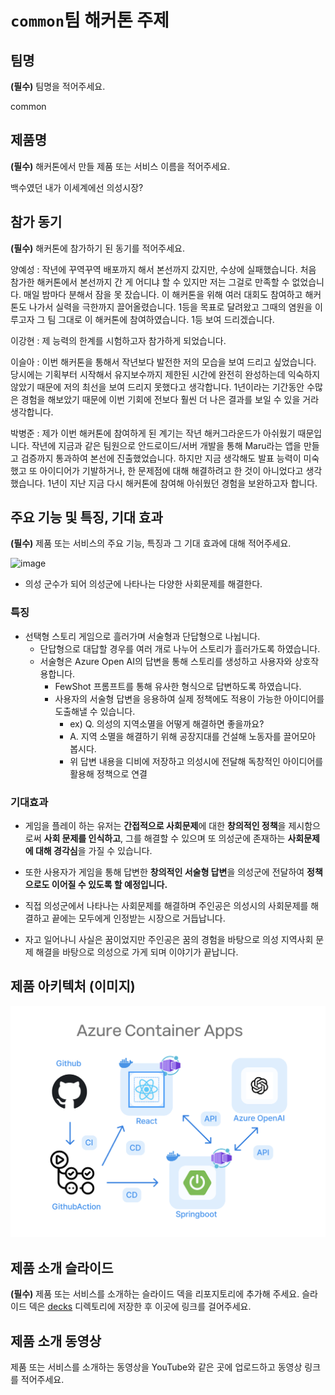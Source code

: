 # `common`팀 해커톤 주제

## 팀명

**(필수)** 팀명을 적어주세요.

common

## 제품명

**(필수)** 해커톤에서 만들 제품 또는 서비스 이름을 적어주세요.

백수였던 내가 이세계에선 의성시장?

## 참가 동기

**(필수)** 해커톤에 참가하기 된 동기를 적어주세요.

양예성 : 작년에 꾸역꾸역 배포까지 해서 본선까지 갔지만, 수상에 실패했습니다. 처음 참가한 해커톤에서 본선까지 간 게 어디냐 할 수 있지만 저는 그걸로 만족할 수 없었습니다. 매일 밤마다 분해서 잠을 못 잤습니다. 이 해커톤을 위해 여러 대회도 참여하고 해커톤도 나가서 실력을 극한까지 끌어올렸습니다. 1등을 목표로 달려왔고 그때의 염원을 이루고자 그 팀 그대로 이 해커톤에 참여하였습니다. 1등 보여 드리겠습니다.

이강현 : 제 능력의 한계를 시험하고자 참가하게 되었습니다.

이슬아 : 이번 해커톤을 통해서 작년보다 발전한 저의 모습을 보여 드리고 싶었습니다. 당시에는 기획부터 시작해서 유지보수까지 제한된 시간에 완전히 완성하는데 익숙하지 않았기 때문에 저의 최선을 보여 드리지 못했다고 생각합니다. 1년이라는 기간동안 수많은 경험을 해보았기 때문에 이번 기회에 전보다 훨씬 더 나은 결과를 보일 수 있을 거라 생각합니다.

박병준 : 제가 이번 해커톤에 참여하게 된 계기는 작년 해커그라운드가 아쉬웠기 때문입니다.
작년에 지금과 같은 팀원으로 안드로이드/서버 개발을 통해 Maru라는 앱을 만들고 검증까지 통과하여 본선에 진출했었습니다. 하지만 지금 생각해도 발표 능력이 미숙했고 또 아이디어가 기발하거나, 한 문제점에 대해 해결하려고 한 것이 아니었다고 생각했습니다. 1년이 지난 지금 다시 해커톤에 참여해 아쉬웠던 경험을 보완하고자 합니다.

## 주요 기능 및 특징, 기대 효과

**(필수)** 제품 또는 서비스의 주요 기능, 특징과 그 기대 효과에 대해 적어주세요.

<img width="598" alt="image" src="https://github.com/user-attachments/assets/a83f6116-a90e-455a-ab90-5cbf601959a1">

- 의성 군수가 되어 의성군에 나타나는 다양한 사회문제를 해결한다.

### 특징

- 선택형 스토리 게임으로 흘러가며 서술형과 단답형으로 나뉩니다.
  - 단답형으로 대답할 경우를 여러 개로 나누어 스토리가 흘러가도록 하였습니다.
  - 서술형은 Azure Open AI의 답변을 통해 스토리를 생성하고 사용자와 상호작용합니다.
    - FewShot 프롬프트를 통해 유사한 형식으로 답변하도록 하였습니다.
    - 사용자의 서술형 답변을 응용하여 실제 정책에도 적용이 가능한 아이디어를 도출해낼 수 있습니다.
      - ex) Q. 의성의 지역소멸을 어떻게 해결하면 좋을까요?
      - A. 지역 소멸을 해결하기 위해 공장지대를 건설해 노동자를 끌어모아 봅시다.
      - 위 답변 내용을 디비에 저장하고 의성시에 전달해 독창적인 아이디어를 활용해 정책으로 연결

### 기대효과

- 게임을 플레이 하는 유저는 **간접적으로 사회문제**에 대한 **창의적인 정책**을 제시함으로써 **사회 문제를 인식하고**, 그를 해결할 수 있으며 또 의성군에 존재하는 **사회문제에 대해 경각심**을 가질 수 있습니다.
- 또한 사용자가 게임을 통해 답변한 **창의적인 서술형 답변**을 의성군에 전달하여 **정책으로도 이어질 수 있도록 할 예정입니다.**

- 직접 의성군에서 나타나는 사회문제를 해결하며 주인공은 의성시의 사회문제를 해결하고 끝에는 모두에게 인정받는 시장으로 거듭납니다.
- 자고 일어나니 사실은 꿈이었지만 주인공은 꿈의 경험을 바탕으로 의성 지역사회 문제 해결을 바탕으로 의성으로 가게 되며 이야기가 끝납니다.

## 제품 아키텍처 (이미지)

![tech.png](https://raw.githubusercontent.com/hackersground-kr/hg-common-hackergroud/main/images/tech.png)

## 제품 소개 슬라이드

**(필수)** 제품 또는 서비스를 소개하는 슬라이드 덱을 리포지토리에 추가해 주세요. 슬라이드 덱은 [decks](./decks) 디렉토리에 저장한 후 이곳에 링크를 걸어주세요.

## 제품 소개 동영상

제품 또는 서비스를 소개하는 동영상을 YouTube와 같은 곳에 업로드하고 동영상 링크를 적어주세요.
